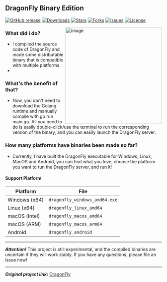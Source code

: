 ## DragonFly Binary Edition

[![GitHub release](https://img.shields.io/github/v/release/FanYaRou/dragonfly-binary?style=flat-square)]()
[![Downloads](https://img.shields.io/github/downloads/FanYaRou/dragonfly-binary/total?style=flat-square)]()
[![Stars](https://img.shields.io/github/stars/FanYaRou/dragonfly-binary?style=flat-square)]()
[![Forks](https://img.shields.io/github/forks/FanYaRou/dragonfly-binary?style=flat-square)]()
[![Issues](https://img.shields.io/github/issues/FanYaRou/dragonfly-binary?style=flat-square)]()
[![License](https://img.shields.io/github/license/FanYaRou/dragonfly-binary?style=flat-square)]()

<img height="310" alt="image" src="https://user-images.githubusercontent.com/16114089/121805566-0cd81280-cc4c-11eb-9b7d-b5f8a6db4f8d.png" align="right">

### What did i do?
- I compiled the source code of DragonFly and made some distributable binary that is compatible with multiple platforms.
- 
### What's the benefit of that?
- Now, you don't need to download the Golang runtime and manually compile with go run main.go. All you need to do is easily double-click/use the terminal to run the corresponding version of the binary, and you can easily launch the DragonFly server.
  
### How many platforms have binaries been made so far?
- Currently, I have built the DragonFly executable for Windows, Linux, MacOS and Android, you can find what you love, choose the platform you want to run the DragonFly server, and run it!

#### Support Platform
| Platform       | File                          |
|----------------|-------------------------------|
| Windows (x64)  | `dragonfly_windows_amd64.exe` |
| Linux (x64)    | `dragonfly_linux_amd64`       |
| macOS (Intel)  | `dragonfly_macos_amd64`       |
| macOS (ARM)    | `dragonfly_macos_arm64`       |
| Android        | `dragonfly_android`           |

---

***Attention!*** This project is still experimental, and the compiled binaries are uncertain if they will work stably. If you have any questions, please file an issue now!

---

***Original project link:*** [DragonFly](https://github.com/df-mc/dragonfly/)
